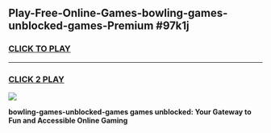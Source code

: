 
## Play-Free-Online-Games-bowling-games-unblocked-games-Premium #97k1j
<h3>
<a href="https://premium.freeplayer.one?title=bowling-games-unblocked-games&ref=8M">CLICK TO PLAY</a></h3>
<hr>

<h3>
<a href="https://premium.freeplayer.one?title=bowling-games-unblocked-games&ref=8M">CLICK 2 PLAY</a>
  
</h3>

<a href="https://premium.freeplayer.one?title=bowling-games-unblocked-games&ref=8M"><img src="https://clearcache.store/games.png"></a>


**bowling-games-unblocked-games games unblocked: Your Gateway to Fun and Accessible Online Gaming**
